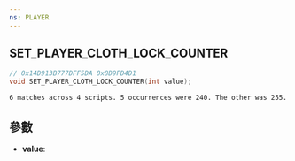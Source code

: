 ```yaml
---
ns: PLAYER
---
```

## SET_PLAYER_CLOTH_LOCK_COUNTER

```c
// 0x14D913B777DFF5DA 0x8D9FD4D1
void SET_PLAYER_CLOTH_LOCK_COUNTER(int value);
```

```
6 matches across 4 scripts. 5 occurrences were 240. The other was 255.  
```

## 參數
* **value**: 

